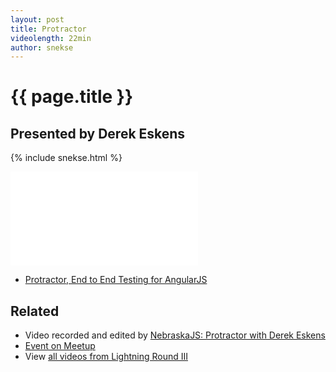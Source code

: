 ```yaml
---
layout: post
title: Protractor
videolength: 22min
author: snekse
---
```


# {{ page.title }}

## Presented by Derek Eskens

{% include snekse.html %}

<div class="fluid-width-video-wrapper"><iframe src="//www.youtube.com/embed/2_sp6CHs1qY" frameborder="0" allowfullscreen></iframe></div>

* [Protractor, End to End Testing for AngularJS](http://angular.github.io/protractor/)

## Related

* Video recorded and edited by [NebraskaJS: Protractor with Derek Eskens](http://www.youtube.com/watch?v=2_sp6CHs1qY)
* [Event on Meetup](http://www.meetup.com/nebraskajs/events/205949422/)
* View [all videos from Lightning Round III](https://www.youtube.com/playlist?list=PLCCU6TIglvLFFMmgtEU4CVKgAFMYovt9X)